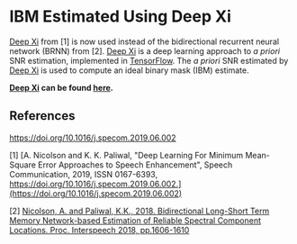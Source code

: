 # IBM Estimated Using Deep Xi

[Deep Xi](https://github.com/anicolson/DeepXi) from [1] is now used instead of the bidirectional recurrent neural network (BRNN) from [2]. [Deep Xi](https://github.com/anicolson/DeepXi) is a deep learning approach to *a priori* SNR estimation, implemented in [TensorFlow](https://www.tensorflow.org/). The *a priori* SNR estimated by [Deep Xi](https://github.com/anicolson/DeepXi) is used to compute an ideal binary mask (IBM) estimate. 

**[Deep Xi](https://github.com/anicolson/DeepXi) can be found [here](https://github.com/anicolson/DeepXi).**

## References

https://doi.org/10.1016/j.specom.2019.06.002


[1] [A. Nicolson and K. K. Paliwal, "Deep Learning For Minimum Mean-Square Error Approaches to Speech Enhancement", Speech Communication, 2019, ISSN 0167-6393, https://doi.org/10.1016/j.specom.2019.06.002.](https://doi.org/10.1016/j.specom.2019.06.002)

[2] [Nicolson, A. and Paliwal, K.K., 2018. Bidirectional Long-Short Term Memory Network-based Estimation of Reliable Spectral Component Locations. Proc. Interspeech 2018, pp.1606-1610](https://www.isca-speech.org/archive/Interspeech_2018/pdfs/1134.pdf)
